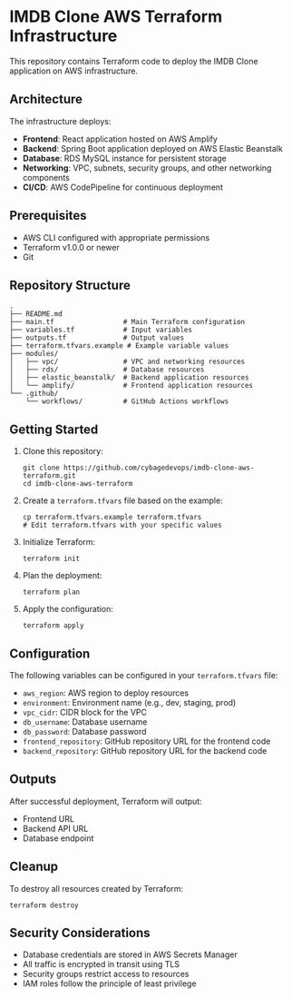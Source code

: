 # IMDB Clone AWS Terraform Infrastructure

This repository contains Terraform code to deploy the IMDB Clone application on AWS infrastructure.

## Architecture

The infrastructure deploys:

- **Frontend**: React application hosted on AWS Amplify
- **Backend**: Spring Boot application deployed on AWS Elastic Beanstalk
- **Database**: RDS MySQL instance for persistent storage
- **Networking**: VPC, subnets, security groups, and other networking components
- **CI/CD**: AWS CodePipeline for continuous deployment

## Prerequisites

- AWS CLI configured with appropriate permissions
- Terraform v1.0.0 or newer
- Git

## Repository Structure

```
.
├── README.md
├── main.tf                 # Main Terraform configuration
├── variables.tf            # Input variables
├── outputs.tf              # Output values
├── terraform.tfvars.example # Example variable values
├── modules/
│   ├── vpc/                # VPC and networking resources
│   ├── rds/                # Database resources
│   ├── elastic_beanstalk/  # Backend application resources
│   └── amplify/            # Frontend application resources
└── .github/
    └── workflows/          # GitHub Actions workflows
```

## Getting Started

1. Clone this repository:
   ```
   git clone https://github.com/cybagedevops/imdb-clone-aws-terraform.git
   cd imdb-clone-aws-terraform
   ```

2. Create a `terraform.tfvars` file based on the example:
   ```
   cp terraform.tfvars.example terraform.tfvars
   # Edit terraform.tfvars with your specific values
   ```

3. Initialize Terraform:
   ```
   terraform init
   ```

4. Plan the deployment:
   ```
   terraform plan
   ```

5. Apply the configuration:
   ```
   terraform apply
   ```

## Configuration

The following variables can be configured in your `terraform.tfvars` file:

- `aws_region`: AWS region to deploy resources
- `environment`: Environment name (e.g., dev, staging, prod)
- `vpc_cidr`: CIDR block for the VPC
- `db_username`: Database username
- `db_password`: Database password
- `frontend_repository`: GitHub repository URL for the frontend code
- `backend_repository`: GitHub repository URL for the backend code

## Outputs

After successful deployment, Terraform will output:

- Frontend URL
- Backend API URL
- Database endpoint

## Cleanup

To destroy all resources created by Terraform:

```
terraform destroy
```

## Security Considerations

- Database credentials are stored in AWS Secrets Manager
- All traffic is encrypted in transit using TLS
- Security groups restrict access to resources
- IAM roles follow the principle of least privilege